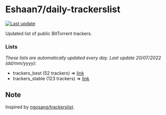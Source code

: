 
# Eshaan7/daily-trackerslist 

[![Last update](https://img.shields.io/badge/Last%20update-20/07/2022-blue.svg)](#)

Updated list of public BitTorrent trackers.

### Lists
*These lists are automatically updated every day. Last update 20/07/2022 (_dd/mm/yyyy_):*

* trackers_best (52 trackers) => [link](https://raw.githubusercontent.com/eshaan7/daily-trackerslist/master/trackers_best.txt)
* trackers_stable (123 trackers) => [link](https://raw.githubusercontent.com/eshaan7/daily-trackerslist/master/trackers_stable.txt)

## Note

Inspired by [ngosang/trackerslist](https://github.com/ngosang/trackerslist).
